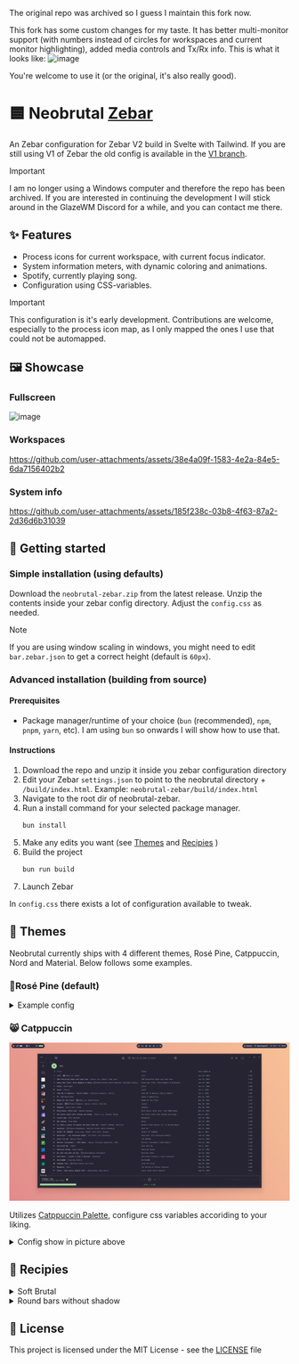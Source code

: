 The original repo was archived so I guess I maintain this fork now.

This fork has some custom changes for my taste. It has better multi-monitor support (with numbers instead of circles for workspaces and current monitor highlighting), added media controls and Tx/Rx info.
This is what it looks like:
![image](https://github.com/user-attachments/assets/71306c79-3b5b-4c65-a76d-ca379d98be87)

You're welcome to use it (or the original, it's also really good).


# 🟦 Neobrutal [Zebar](https://github.com/glzr-io/zebar)

An Zebar configuration for Zebar V2 build in Svelte with Tailwind. If you are
still using V1 of Zebar the old config is available in the [V1 branch](https://github.com/adriankarlen/neobrutal-zebar/tree/v1).

> [!IMPORTANT]
> 
> I am no longer using a Windows computer and therefore the repo has been
> archived. If you are interested in continuing the development I will stick
> around in the GlazeWM Discord for a while, and you can contact me there.

## ✨ Features

- Process icons for current workspace, with current focus indicator.
- System information meters, with dynamic coloring and animations.
- Spotify, currently playing song.
- Configuration using CSS-variables.

> [!IMPORTANT]
>
> This configuration is it's early development. Contributions are
> welcome, especially to the process icon map, as I only mapped the ones I use
> that could not be automapped.

## 🖼️ Showcase

### Fullscreen

![image](https://github.com/adriankarlen/neobrutal-zebar/blob/main/misc/fullscreen.png)

### Workspaces

https://github.com/user-attachments/assets/38e4a09f-1583-4e2a-84e5-6da7156402b2

### System info

https://github.com/user-attachments/assets/185f238c-03b8-4f63-87a2-2d36d6b31039

## 🚀 Getting started

### Simple installation (using defaults)

Download the `neobrutal-zebar.zip` from the latest release. Unzip the contents
inside your zebar config directory. Adjust the `config.css` as needed.

> [!NOTE]
> If you are using window scaling in windows, you might need to edit
> `bar.zebar.json` to get a correct height (default is `60px`).

### Advanced installation (building from source)

#### Prerequisites

- Package manager/runtime of your choice (`bun` (recommended), `npm`, `pnpm`, `yarn`, etc). I am
  using `bun` so onwards I will show how to use that.

#### Instructions

1. Download the repo and unzip it inside you zebar configuration directory
2. Edit your Zebar `settings.json` to point to the neobrutal directory + `/build/index.html`. Example: `neobrutal-zebar/build/index.html`
3. Navigate to the root dir of neobrutal-zebar.
4. Run a install command for your selected package manager.
   ```bash
   bun install
   ```
5. Make any edits you want (see [Themes](#Themes) and [Recipies](#Recipies) )
6. Build the project
   ```bash
   bun run build
   ```
7. Launch Zebar

In `config.css` there exists a lot of configuration available to tweak.

## 🎨 Themes

Neobrutal currently ships with 4 different themes, Rosé Pine, Catppuccin, Nord
and Material. Below follows some examples.

### 🌷Rosé Pine (default)

<details>
<summary>Example config</summary>

##### config.css

```css
/* colors */
--text: var(--rp-text);
--bg: var(--rp-overlay);
--border: var(--rp-highlight-low);
--shadow: var(--rp-highlight-low);
--icon: var(--rp-love);
--memory: var(--rp-iris);
--cpu: var(--rp-rose);
--cpu-high-usage: var(--rp-love);
--battery-good: var(--rp-pine);
--battery-mid: var(--rp-gold);
--battery-low: var(--rp-love);
--focused-process: var(--rp-text);
--process: var(--rp-muted);
--displayed: var(--rp-text);
--ws-1: var(--rp-gold);
--ws-2: var(--rp-love);
--ws-3: var(--rp-pine);
--ws-4: var(--rp-foam);
--ws-5: var(--rp-iris);
--tiling-direction: var(--rp-rose);
--not-playing: var(--rp-love);
--now-playing: var(--rp-pine);
--network: var(--rp-text);
--weather: var(--rp-text);
```

</details>

### 😸 Catppuccin

<img src="https://github.com/adriankarlen/neobrutal-zebar/blob/main/misc/catppuccin.png" />

Utilizes [Catppuccin Palette](https://github.com/catppuccin/palette/blob/main/docs/css.md), configure css variables accoriding to your liking.

<details>
<summary>Config show in picture above</summary>

##### config.css

```css
/* border */
--radius: 9999px;

/* shadow */
--shadow-size-bar: 0;
--shadow-size-button: 0;

/* colors */
--text: var(--ctp-mocha-text);
--bg: var(--ctp-mocha-surface0);
--border: var(--ctp-mocha-crust);
--border-button: var(--ctp-mocha-crust);
--shadow: var(--ctp-mocha-mantle);
--icon: var(--ctp-mocha-red);
--memory: var(--ctp-mocha-mauve);
--cpu: var(--ctp-mocha-pink);
--cpu-high-usage: var(--ctp-mocha-red);
--battery-good: var(--ctp-mocha-green);
--battery-mid: var(--ctp-mocha-peach);
--battery-low: var(--ctp-mocha-red);
--focused-process: var(--ctp-mocha-text);
--process: var(--ctp-mocha-surface2);
--displayed: var(--ctp-mocha-text);
--ws-1: var(--ctp-mocha-peach);
--ws-2: var(--ctp-mocha-red);
--ws-3: var(--ctp-mocha-green);
--ws-4: var(--ctp-mocha-blue);
--ws-5: var(--ctp-mocha-mauve);
--tiling-direction: var(--ctp-mocha-lavender);
--not-playing: var(--ctp-mocha-red);
--now-playing: var(--ctp-mocha-green);
--network: var(--ctp-mocha-text);
--weather: var(--ctp-mocha-text);
```

##### src/components/LeftGroup.svelte

```svelte
<!-- replace this line -->
<Button class="text-zb-icon" iconClass="heart-filled" />
<!-- with this line -->
<Button class="text-zb-icon" iconClass="cat" />
```

</details>

## 🍳 Recipies

<details>
<summary>Soft Brutal</summary>

```css
--radius: 9999px;
```

<img src="https://github.com/adriankarlen/neobrutal-zebar/blob/main/misc/brutal-soft.png" />
</details>
<details>
<summary>Round bars without shadow</summary>

```css
--border-size: 1px;
--radius: 9999px;
--shadow-size-bar: 0px;
--shadow-size-button: 0px;
```

<img src="https://github.com/adriankarlen/neobrutal-zebar/blob/main/misc/non-brutal.png" />
</details>

## 📜 License

This project is licensed under the MIT License - see the
[LICENSE](https://github.com/adriankarlen/neobrutal-zebar/blob/main/LICENSE) file
